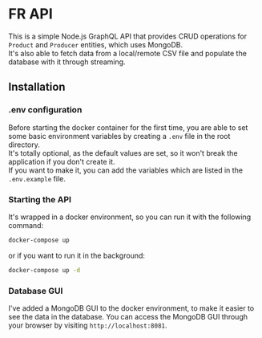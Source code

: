 # FR API

This is a simple Node.js GraphQL API that provides CRUD operations for `Product` and `Producer` entities, which uses MongoDB.  
It's also able to fetch data from a local/remote CSV file and populate the database with it through streaming.

## Installation

### .env configuration

Before starting the docker container for the first time, you are able to set some basic environment variables by creating a `.env` file in the root directory.  
It's totally optional, as the default values are set, so it won't break the application if you don't create it.  
If you want to make it, you can add the variables which are listed in the `.env.example` file.

### Starting the API

It's wrapped in a docker environment, so you can run it with the following command:

```bash
docker-compose up
```

or if you want to run it in the background:

```bash
docker-compose up -d
```

### Database GUI

I've added a MongoDB GUI to the docker environment, to make it easier to see the data in the database.
You can access the MongoDB GUI through your browser by visiting `http://localhost:8081`.
